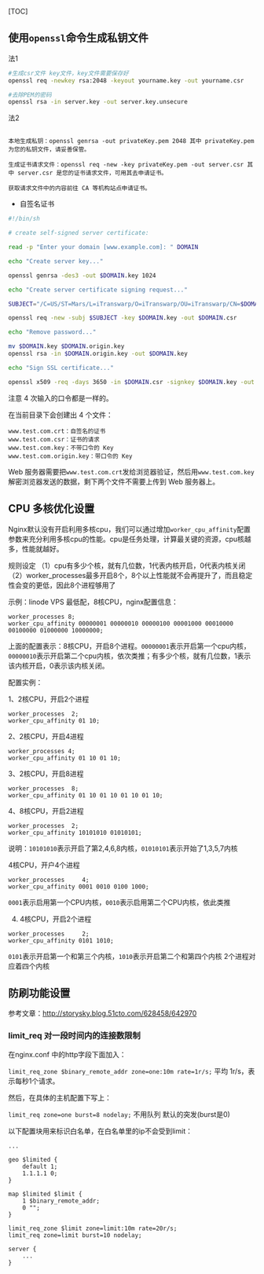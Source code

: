 [TOC]


## 使用`openssl`命令生成私钥文件

法1

```sh
#生成csr文件 key文件，key文件需要保存好
openssl req -newkey rsa:2048 -keyout yourname.key -out yourname.csr

#去除PEM的密码
openssl rsa -in server.key -out server.key.unsecure
```

法2

```

本地生成私钥：openssl genrsa -out privateKey.pem 2048 其中 privateKey.pem 为您的私钥文件，请妥善保管。

生成证书请求文件：openssl req -new -key privateKey.pem -out server.csr 其中 server.csr 是您的证书请求文件，可用其去申请证书。

获取请求文件中的内容前往 CA 等机构站点申请证书。
```

- 自签名证书

```sh
#!/bin/sh

# create self-signed server certificate:

read -p "Enter your domain [www.example.com]: " DOMAIN

echo "Create server key..."

openssl genrsa -des3 -out $DOMAIN.key 1024

echo "Create server certificate signing request..."

SUBJECT="/C=US/ST=Mars/L=iTranswarp/O=iTranswarp/OU=iTranswarp/CN=$DOMAIN"

openssl req -new -subj $SUBJECT -key $DOMAIN.key -out $DOMAIN.csr

echo "Remove password..."

mv $DOMAIN.key $DOMAIN.origin.key
openssl rsa -in $DOMAIN.origin.key -out $DOMAIN.key

echo "Sign SSL certificate..."

openssl x509 -req -days 3650 -in $DOMAIN.csr -signkey $DOMAIN.key -out $DOMAIN.crt
```

注意 4 次输入的口令都是一样的。

在当前目录下会创建出 4 个文件：

```
www.test.com.crt：自签名的证书
www.test.com.csr：证书的请求
www.test.com.key：不带口令的 Key
www.test.com.origin.key：带口令的 Key
```

Web 服务器需要把`www.test.com.crt`发给浏览器验证，然后用`www.test.com.key`解密浏览器发送的数据，剩下两个文件不需要上传到 Web 服务器上。



## CPU 多核优化设置

Nginx默认没有开启利用多核cpu，我们可以通过增加`worker_cpu_affinity`配置参数来充分利用多核cpu的性能。cpu是任务处理，计算最关键的资源，cpu核越多，性能就越好。

规则设定
（1）cpu有多少个核，就有几位数，1代表内核开启，0代表内核关闭
（2）worker_processes最多开启8个，8个以上性能就不会再提升了，而且稳定性会变的更低，因此8个进程够用了

示例：linode VPS 最低配，8核CPU，nginx配置信息：

```
worker_processes 8;
worker_cpu_affinity 00000001 00000010 00000100 00001000 00010000 00100000 01000000 10000000;
```


上面的配置表示：8核CPU，开启8个进程。`00000001`表示开启第一个cpu内核，`00000010`表示开启第二个cpu内核，依次类推；有多少个核，就有几位数，1表示该内核开启，0表示该内核关闭。

配置实例：

1、2核CPU，开启2个进程

```
worker_processes  2;  
worker_cpu_affinity 01 10;
```

2、2核CPU，开启4进程

```
worker_processes 4;
worker_cpu_affinity 01 10 01 10;
```

3、2核CPU，开启8进程

```
worker_processes  8;  
worker_cpu_affinity 01 10 01 10 01 10 01 10;
```

4、8核CPU，开启2进程

```
worker_processes  2;  
worker_cpu_affinity 10101010 01010101;
```

说明：`10101010`表示开启了第2,4,6,8内核，`01010101`表示开始了1,3,5,7内核 


4核CPU，开户4个进程

```
worker_processes     4;
worker_cpu_affinity 0001 0010 0100 1000;
```

`0001`表示启用第一个CPU内核，`0010`表示启用第二个CPU内核，依此类推


4. 4核CPU，开启2个进程

```
worker_processes     2;
worker_cpu_affinity 0101 1010;
```

`0101`表示开启第一个和第三个内核，`1010`表示开启第二个和第四个内核
2个进程对应着四个内核


## 防刷功能设置

参考文章：http://storysky.blog.51cto.com/628458/642970

### limit_req 对一段时间内的连接数限制

在nginx.conf 中的http字段下面加入：

`limit_req_zone $binary_remote_addr zone=one:10m rate=1r/s;` 平均 1r/s，表示每秒1个请求。

然后，在具体的主机配置下写上：

`limit_req zone=one burst=8 nodelay;` 
不用队列 默认的突发(burst是0)

以下配置块用来标识白名单，在白名单里的ip不会受到limit：

```
...

geo $limited {
    default 1;
    1.1.1.1 0;
}

map $limited $limit {
    1 $binary_remote_addr;
    0 "";
}

limit_req_zone $limit zone=limit:10m rate=20r/s;
limit_req zone=limit burst=10 nodelay;

server {
    ...
}
```